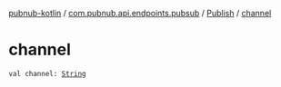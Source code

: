 [pubnub-kotlin](../../index.md) / [com.pubnub.api.endpoints.pubsub](../index.md) / [Publish](index.md) / [channel](./channel.md)

# channel

`val channel: `[`String`](https://kotlinlang.org/api/latest/jvm/stdlib/kotlin/-string/index.html)